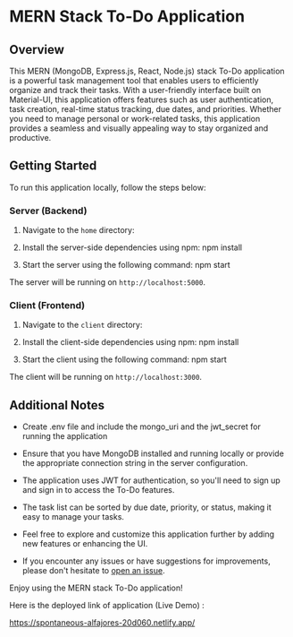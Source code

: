 # MERN Stack To-Do Application

## Overview

This MERN (MongoDB, Express.js, React, Node.js) stack To-Do application is a powerful task management tool that enables users to efficiently organize and track their tasks. With a user-friendly interface built on Material-UI, this application offers features such as user authentication, task creation, real-time status tracking, due dates, and priorities. Whether you need to manage personal or work-related tasks, this application provides a seamless and visually appealing way to stay organized and productive.

## Getting Started

To run this application locally, follow the steps below:

### Server (Backend)

1. Navigate to the `home` directory:

2. Install the server-side dependencies using npm: npm install

3. Start the server using the following command: npm start


The server will be running on `http://localhost:5000`.

### Client (Frontend)

1. Navigate to the `client` directory:

2. Install the client-side dependencies using npm: npm install

3. Start the client using the following command: npm start


The client will be running on `http://localhost:3000`.

## Additional Notes

- Create .env file and include the mongo_uri and the jwt_secret for running the application

- Ensure that you have MongoDB installed and running locally or provide the appropriate connection string in the server configuration.

- The application uses JWT for authentication, so you'll need to sign up and sign in to access the To-Do features.

- The task list can be sorted by due date, priority, or status, making it easy to manage your tasks.

- Feel free to explore and customize this application further by adding new features or enhancing the UI.

- If you encounter any issues or have suggestions for improvements, please don't hesitate to [open an issue](https://github.com/yourusername/your-repo/issues).

Enjoy using the MERN stack To-Do application!


Here is the deployed link of application (Live Demo) :

https://spontaneous-alfajores-20d060.netlify.app/ 
